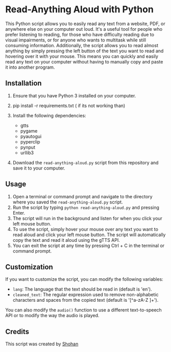 Read-Anything Aloud with Python
===============================

This Python script allows you to easily read any text from a website, PDF, or anywhere else on your computer out loud. It's a useful tool for people who prefer listening to reading, for those who have difficulty reading due to visual impairments, or for anyone who wants to multitask while still consuming information.
Additionally, the script allows you to read almost anything by simply pressing the left button of the text you want to read and hovering over it with your mouse. This means you can quickly and easily read any text on your computer without having to manually copy and paste it into another program.

Installation
------------

1.  Ensure that you have Python 3 installed on your computer.
2. pip install -r requirements.txt ( if its not working than)
2.  Install the following dependencies:
    -   gtts
    -   pygame
    -   pyautogui
    -   pyperclip
    -   pynput
    -   urllib3

3.  Download the `read-anything-aloud.py` script from this repository and save it to your computer.

Usage
-----

1.  Open a terminal or command prompt and navigate to the directory where you saved the `read-anything-aloud.py` script.
2.  Run the script by typing `python read-anything-aloud.py` and pressing Enter.
3.  The script will run in the background and listen for when you click your left mouse button.
4.  To use the script, simply hover your mouse over any text you want to read aloud and click your left mouse button. The script will automatically copy the text and read it aloud using the gTTS API.
5.  You can exit the script at any time by pressing Ctrl + C in the terminal or command prompt.

Customization
-------------

If you want to customize the script, you can modify the following variables:

-   `lang`: The language that the text should be read in (default is 'en').
-   `cleaned_text`: The regular expression used to remove non-alphabetic characters and spaces from the copied text (default is '[^a-zA-Z ]+').

You can also modify the `audio()` function to use a different text-to-speech API or to modify the way the audio is played.

Credits
-------

This script was created by [Shohan](https://web.facebook.com/0Shohan0/)


